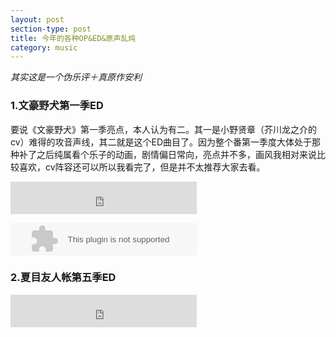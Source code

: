 ```yaml
---
layout: post
section-type: post
title: 今年的各种OP&ED&原声乱炖
category: music
---
```


_其实这是一个伪乐评＋真原作安利_

### 1.文豪野犬第一季ED

要说《文豪野犬》第一季亮点，本人认为有二。其一是小野贤章（芥川龙之介的cv）难得的攻音声线，其二就是这个ED曲目了。因为整个番第一季度大体处于那种补了之后纯属看个乐子的动画，剧情偏日常向，亮点并不多，画风我相对来说比较喜欢，cv阵容还可以所以我看完了，但是并不太推荐大家去看。

<iframe frameborder="no" border="0" marginwidth="0" marginheight="0" width=298 height=52 src="https://music.163.com/outchain/player?type=2&id=418708294&auto=0&height=32"></iframe>

<embed src="https://music.163.com/style/swf/widget.swf?sid=435004281&type=2&auto=0&width=278&height=32" width="298" height="52"  allowNetworking="all"></embed>


### 2.夏目友人帐第五季ED

<iframe frameborder="no" border="0" marginwidth="0" marginheight="0" width=298 height=52 src="https://music.163.com/outchain/player?type=2&id=435004281&auto=0&height=32"></iframe>




